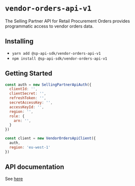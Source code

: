 # `vendor-orders-api-v1`

The Selling Partner API for Retail Procurement Orders provides programmatic access to vendor orders data.

## Installing

* `yarn add @sp-api-sdk/vendor-orders-api-v1`
* `npm install @sp-api-sdk/vendor-orders-api-v1`

## Getting Started

```javascript
const auth = new SellingPartnerApiAuth({
  clientId: '',
  clientSecret: '',
  refreshToken: '',
  secretAccessKey: '',
  accessKeyId: '',
  region: '',
  role: {
    arn: '',
  }
})

const client = new VendorOrdersApiClient({
  auth,
  region: 'eu-west-1'
})
```

## API documentation

See [here](https://github.com/amzn/selling-partner-api-docs/tree/main/references/vendor-orders-api/vendorOrders.md)
